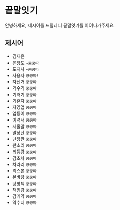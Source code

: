 # 끝말잇기
안녕하세요, 제시어를 드릴테니 끝말잇기를 이어나가주세요.

## 제시어
- 김재은
- 은장도 `~쿵쿵따`
- 도지사 `~쿵쿵따`
- 사용자 `쿵쿵따!`
- 자전거 `쿵쿵따`
- 거수기 `쿵쿵따`
- 기러기 `쿵쿵따`
- 기혼자 `쿵쿵따`
- 자영업 `쿵쿵따`
- 업둥이 `쿵쿵따`
- 이력서 `쿵쿵따`
- 서울말 `쿵쿵따`
- 말장난 `쿵쿵따`
- 난장판 `쿵쿵따`
- 판소리 `쿵쿵따`
- 리듬감 `쿵쿵따`
- 감초차 `쿵쿵따`
- 차라리 `쿵쿵따`
- 리스본 `쿵쿵따`
- 본바탕 `쿵쿵따`
- 탕평책 `쿵쿵따`
- 책임감 `쿵쿵따`
- 감기약 `쿵쿵따`
- 약수터 `쿵쿵따`
